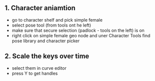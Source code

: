 ## 1. Character aniamtion
- go to character shelf and pick simple female
- select pose tool (from tools ont he left)
- make sure that secure selection (padlock - tools on the left) is on
- right click on simple female geo node and uner Character Tools find pose library and character picker
## 2. Scale the keys over time
- select them in curve editor
- press Y to get handles
